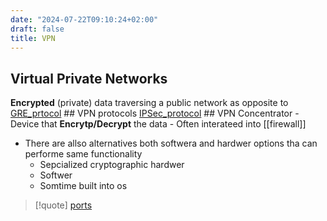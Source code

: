 ```yaml
---
date: "2024-07-22T09:10:24+02:00"
draft: false
title: VPN
---
```


## Virtual Private Networks

**Encrypted** (private) data traversing a public network as opposite to
[GRE_prtocol](/Notes/posts/GRE_prtocol) ## VPN protocols
[IPSec_protocol](/Notes/posts/IPSec_protocol) ## VPN Concentrator -
Device that **Encrytp/Decrypt** the data - Often interateed into
\[\[firewall\]\]

-   There are allso alternatives both softwera and hardwer options tha
    can performe same functionality
    -   Sepcialized cryptographic hardwer
    -   Softwer
    -   Somtime built into os

> \[!quote\] [ports](/Notes/posts/ports/ports)
